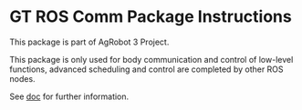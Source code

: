 # GT ROS Comm Package Instructions

This package is part of AgRobot 3 Project.

This package is only used for body communication and control of low-level functions, advanced scheduling and control are completed by other ROS nodes.

See [doc](doc) for further information.

